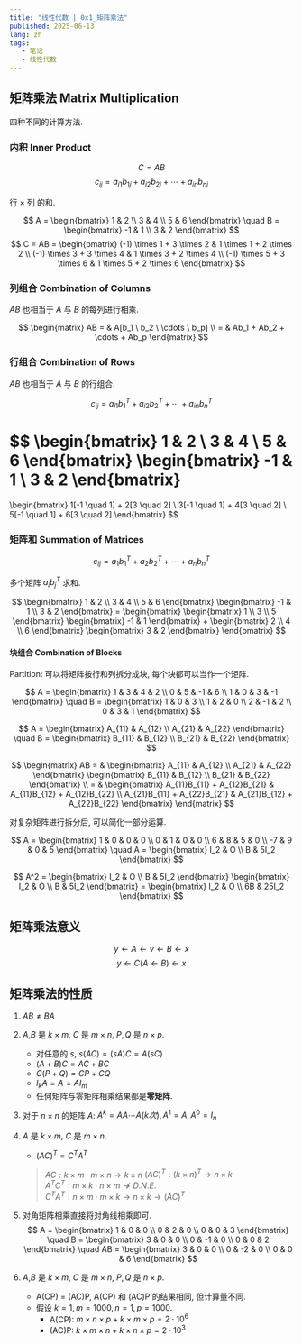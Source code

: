 ```yaml
---
title: "线性代数 | 0x1_矩阵乘法"
published: 2025-06-13
lang: zh
tags:
   - 笔记
   - 线性代数
---
```


## 矩阵乘法 Matrix Multiplication

四种不同的计算方法.

### 内积 Inner Product

$$C = AB$$
$$c_{ij} = a_{i1}b_{1j} + a_{i2}b_{2j} + \cdots + a_{in}b_{nj}$$

行 $\times$ 列 的和.  

$$
A = \begin{bmatrix} 
   1 & 2 \\ 
   3 & 4 \\ 
   5 & 6 
\end{bmatrix} \quad 
B = \begin{bmatrix}
   -1 & 1 \\ 
   3 & 2 
\end{bmatrix}
$$
$$
C = AB = \begin{bmatrix}
   (-1) \times 1 + 3 \times 2 & 1 \times 1 + 2 \times 2 \\ 
   (-1) \times 3 + 3 \times 4 & 1 \times 3 + 2 \times 4 \\ 
   (-1) \times 5 + 3 \times 6 & 1 \times 5 + 2 \times 6 
\end{bmatrix}
$$

### 列组合 Combination of Columns 

$AB$ 也相当于 $A$ 与 $B$ 的每列进行相乘.

$$
\begin{matrix}
AB = & A[b_1 \ b_2 \ \cdots \ b_p] \\
   = & Ab_1 + Ab_2 + \cdots + Ab_p
\end{matrix}
$$

### 行组合 Combination of Rows

$AB$ 也相当于 $A$ 与 $B$ 的行组合.

$$c_{ij} = a_{i1}b^T_1 + a_{i2}b^T_2 + \cdots + a_{in}b^T_n$$

$$ 
\begin{bmatrix} 
   1 & 2 \\ 
   3 & 4 \\ 
   5 & 6 
\end{bmatrix} 
\begin{bmatrix} 
   -1 & 1 \\ 
   3 & 2
\end{bmatrix} 
= 
\begin{bmatrix} 
   1[-1 \quad 1] + 2[3 \quad 2] \\ 
   3[-1 \quad 1] + 4[3 \quad 2] \\ 
   5[-1 \quad 1] + 6[3 \quad 2]
\end{bmatrix} 
$$

### 矩阵和 Summation of Matrices

$$c_{ij} = a_1b^T_1 + a_2b^T_2 + \cdots + a_nb^T_n$$

多个矩阵 $a_ib^T_j$ 求和.

$$
\begin{bmatrix} 
   1 & 2 \\ 
   3 & 4 \\ 
   5 & 6
\end{bmatrix} 
\begin{bmatrix} 
   -1 & 1 \\ 
   3 & 2 
\end{bmatrix} = 
\begin{bmatrix} 
   \begin{bmatrix} 
      1 \\ 
      3 \\ 
      5 
   \end{bmatrix} 
   \begin{bmatrix} 
      -1 & 1 
   \end{bmatrix} + 
   \begin{bmatrix} 
      2 \\ 
      4 \\ 
      6 
   \end{bmatrix} 
   \begin{bmatrix} 
      3 & 2 
   \end{bmatrix} 
\end{bmatrix}
$$

#### 块组合 Combination of Blocks

Partition: 可以将矩阵按行和列拆分成块, 每个块都可以当作一个矩阵.

$$
A = \begin{bmatrix}
   1 & 3 & 4 & 2 \\ 
   0 & 5 & -1 & 6 \\ 
   1 & 0 & 3 & -1 
\end{bmatrix}  \quad
B = \begin{bmatrix}
   1 & 0 & 3 \\ 
   1 & 2 & 0 \\ 
   2 & -1 & 2 \\ 
   0 & 3 & 1 
 \end{bmatrix}
$$

$$
A = \begin{bmatrix}
   A_{11} & A_{12} \\ 
   A_{21} & A_{22} 
\end{bmatrix} \quad 
B = \begin{bmatrix}
   B_{11} & B_{12} \\ 
   B_{21} & B_{22} 
\end{bmatrix}
$$

$$
\begin{matrix}
AB = & 
   \begin{bmatrix}
      A_{11} & A_{12} \\ 
      A_{21} & A_{22} 
   \end{bmatrix} 
   \begin{bmatrix}
      B_{11} & B_{12} \\ 
      B_{21} & B_{22} 
   \end{bmatrix} \\
   = & \begin{bmatrix} A_{11}B_{11} + A_{12}B_{21} & A_{11}B_{12} + A_{12}B_{22} \\ A_{21}B_{11} + A_{22}B_{21} & A_{21}B_{12} + A_{22}B_{22} \end{bmatrix}
\end{matrix}
$$

对复杂矩阵进行拆分后, 可以简化一部分运算.

$$
A = \begin{bmatrix}
   1 & 0 & 0 & 0 \\ 
   0 & 1 & 0 & 0 \\ 
   6 & 8 & 5 & 0 \\ 
   -7 & 9 & 0 & 5 
\end{bmatrix} \quad 
A = 
\begin{bmatrix}
   I_2 & O \\ 
   B & 5I_2 
\end{bmatrix}
$$

$$
A^2 = \begin{bmatrix}
   I_2 & O \\ 
   B & 5I_2 
\end{bmatrix} 
\begin{bmatrix}
   I_2 & O \\ 
   B & 5I_2 
\end{bmatrix} = 
\begin{bmatrix}
   I_2 & O \\ 
   6B & 25I_2 
\end{bmatrix}
$$

## 矩阵乘法意义

$$y \leftarrow A \leftarrow v \leftarrow B \leftarrow x$$
$$y \leftarrow C(A \leftarrow B) \leftarrow x$$ 

## 矩阵乘法的性质

1. $AB \not = BA$
2. $A$,$B$ 是 $k \times m$, $C$ 是 $m \times n$, $P,Q$ 是 $n \times p$.
   - 对任意的 $s$, $s(AC) = (sA)C = A(sC)$  
   - $(A + B)C = AC + BC$  
   - $C(P+Q)=CP+CQ$  
   - $I_kA = A = AI_m$  
   - 任何矩阵与零矩阵相乘结果都是**零矩阵**.
3. 对于 $n \times n$ 的矩阵 $A$: $A^k = AA \cdots A(k次), A^1=A, A^0 = I_n$
4. $A$ 是 $k \times m$, $C$ 是 $m \times n$.
   - $(AC)^T = C^TA^T$

   > $AC: k \times m \cdot m \times n \rightarrow k \times n$
   > $(AC)^T: (k \times n)^T \rightarrow n \times k$  
   > $A^TC^T: m \times k \cdot n \times m \not \rightarrow D.N.E.$  
   > $C^TA^T: n \times m \cdot m \times k \rightarrow n \times k \rightarrow (AC)^T$

5. 对角矩阵相乘直接将对角线相乘即可.
   $$
   A = \begin{bmatrix}
      1 & 0 & 0 \\
      0 & 2 & 0 \\ 
      0 & 0 & 3 
   \end{bmatrix} \quad 
   B = \begin{bmatrix}
      3 & 0 & 0 \\
      0 & -1 & 0 \\ 
      0 & 0 & 2 
   \end{bmatrix} \quad 
   AB = \begin{bmatrix}
      3 & 0 & 0 \\
      0 & -2 & 0 \\ 
      0 & 0 & 6 
   \end{bmatrix}
   $$

6. $A$,$B$ 是 $k \times m$, $C$ 是 $m \times n$, $P,Q$ 是 $n \times p$.
   - A(CP) = (AC)P, A(CP) 和 (AC)P 的结果相同, 但计算量不同.
   - 假设 $k = 1, m = 1000, n = 1, p = 1000$.
     - A(CP): $m \times n \times p + k \times m \times p = 2 \cdot 10^6$
     - (AC)P: $k \times m \times n + k \times n \times p = 2 \cdot 10^3$
